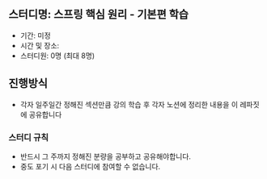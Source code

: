 ## 스터디명: **스프링 핵심 원리 - 기본편 학습**

- 기간: 미정
- 시간 및 장소:
- 스터디원: 0명 (최대 8명)

## 진행방식

- 각자 일주일간 정해진 섹션만큼 강의 학습 후 각자 노션에 정리한 내용을 이 레파짓에 공유합니다

### 스터디 규칙

- 반드시 그 주까지 정해진 분량을 공부하고 공유해야합니다.
- 중도 포기 시 다음 스터디에 참여할 수 없습니다.